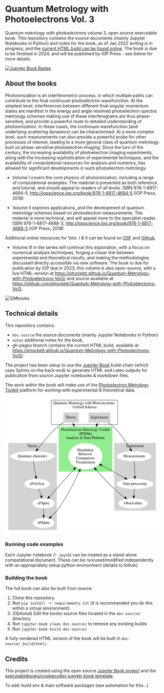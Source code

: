 # Quantum Metrology with Photoelectrons Vol. 3

Quantum metrology with photoelectrons volume 3, open source executable book. This repository contains the source documents (mainly Jupyter Notebooks in Python) and notes for the book, as of Jan 2022 writing is in progress, and the [current HTML build can be found online](https://phockett.github.io/Quantum-Metrology-with-Photoelectrons-Vol3/). The book is due to be finished in 2024, and will be published by IOP Press - see below for more details.

[![Jupyter Book Badge](https://jupyterbook.org/badge.svg)](https://phockett.github.io/Quantum-Metrology-with-Photoelectrons-Vol3/)


## About the books

Photoionization is an interferometric process, in which multiple paths can contribute to the final continuum photoelectron wavefunction. At the simplest level, interferences between different final angular momentum states are manifest in the energy and angle resolved photoelectron spectra: metrology schemes making use of these interferograms are thus phase-sensitive, and provide a powerful route to detailed understanding of photoionization. In these cases, the continuum wavefunction (and underlying scattering dynamics) can be characterised. At a more complex level, such measurements can also provide a powerful probe for other processes of interest, leading to a more general class of quantum metrology built on phase-sensitive photoelectron imaging.  Since the turn of the century, the increasing availability of photoelectron imaging experiments, along with the increasing sophistication of experimental techniques, and the availability of computational resources for analysis and numerics, has allowed for significant developments in such photoelectron metrology.

- Volume I covers the core physics of photoionization, including a range of computational examples. The material is presented as both reference and tutorial, and should appeal to readers of all levels. ISBN 978-1-6817-4684-5, http://iopscience.iop.org/book/978-1-6817-4684-5 (IOP Press, 2018)

- Volume II explores applications, and the development of quantum metrology schemes based on photoelectron measurements. The material is more technical, and will appeal more to the specialist reader. ISBN 978-1-6817-4688-3, http://iopscience.iop.org/book/978-1-6817-4688-3 (IOP Press, 2018)

Additional online resources for Vols. I & II can be found on [OSF](https://osf.io/q2v3g/wiki/home/) and [Github](https://github.com/phockett/Quantum-Metrology-with-Photoelectrons).

- Volume III in the series will continue this exploration, with a focus on numerical analysis techniques, forging a closer link between experimental and theoretical results, and making the methodologies discussed directly accessible via new software. The book is due for publication by IOP due in 2023; this volume is also open-source, with a live HTML version at https://phockett.github.io/Quantum-Metrology-with-Photoelectrons-Vol3/ and source available at https://github.com/phockett/Quantum-Metrology-with-Photoelectrons-Vol3.

![QMbooks](http://femtolab.ca/wordpress/wp-content/uploads/2017/08/mock_covers_2vol_020318.png)


## Technical details

This repository contains:

- `doc-source` the source documents (mainly Jupyter Notebooks in Python)
- `notes` additional notes for the book, 
- gh-pages branch contains the current HTML build, available at https://phockett.github.io/Quantum-Metrology-with-Photoelectrons-Vol3/

The project has been setup to use the [Jupyter Book](https://jupyterbook.org/) build-chain (which uses Sphinx on the back-end) to generate HTML and Latex outputs for publication from source Jupyter notebooks & markdown files. 

The work *within* the book will make use of the [Photoelectron Metrology Toolkit](https://pemtk.readthedocs.io/en/latest/about.html) platform for working with experimental & theoretical data.

![Photoelectron metrology platform diagram](https://raw.githubusercontent.com/phockett/PEMtk/4eec9217203bfd1aee13bd8b64952dc1ac5fef89/docs/doc-source/figs/QM_unified_schema_wrapped_280820.gv.png)


### Running code examples

Each Jupyter notebook (`*.ipynb`) can be treated as a stand-alone computational document. These can be run/used/modified independently with an appropriately setup python environment (details to follow).


### Building the book

The full book can also be built from source:

1. Clone this repository
2. Run `pip install -r requirements.txt` (it is recommended you do this within a virtual environment)
3. (Optional) Edit the books source files located in the `doc-source/` directory
4. Run `jupyter-book clean doc-source/` to remove any existing builds
5. Run `jupyter-book build doc-source/`

A fully-rendered HTML version of the book will be built in `doc-source/_build/html/`.


## Credits

This project is created using the open source [Jupyter Book project](https://jupyterbook.org/) and the [executablebooks/cookiecutter-jupyter-book template](https://github.com/executablebooks/cookiecutter-jupyter-book).

To add: build env & main software packages (see automation for this...)
